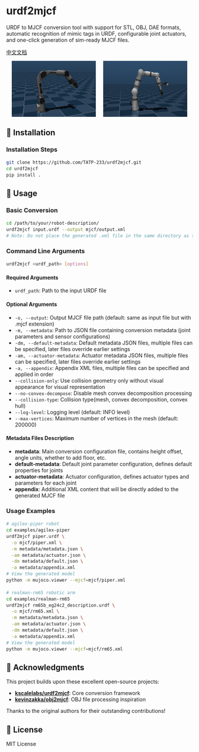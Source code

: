 # urdf2mjcf

URDF to MJCF conversion tool with support for STL, OBJ, DAE formats, automatic recognition of mimic tags in URDF, configurable joint actuators, and one-click generation of sim-ready MJCF files.

[中文文档](./README_zh.md)

<div style="display: flex; justify-content: center; gap: 20px;">
  <img src="./examples/agilex-piper/piper.png" alt="piper" style="width: 45%;" />
  <img src="./examples/realman-rm65/rm65.png" alt="rm65" style="width: 45%;" />
</div>

## 🚀 Installation

### Installation Steps

```bash
git clone https://github.com/TATP-233/urdf2mjcf.git
cd urdf2mjcf
pip install .
```

## 📖 Usage

### Basic Conversion

```bash
cd /path/to/your/robot-description/
urdf2mjcf input.urdf --output mjcf/output.xml
# Note: Do not place the generated .xml file in the same directory as the urdf, you can add mjcf/output.xml as shown above
```

### Command Line Arguments

```bash
urdf2mjcf <urdf_path> [options]
```

#### Required Arguments
- `urdf_path`: Path to the input URDF file

#### Optional Arguments
- `-o, --output`: Output MJCF file path (default: same as input file but with .mjcf extension)
- `-m, --metadata`: Path to JSON file containing conversion metadata (joint parameters and sensor configurations)
- `-dm, --default-metadata`: Default metadata JSON files, multiple files can be specified, later files override earlier settings
- `-am, --actuator-metadata`: Actuator metadata JSON files, multiple files can be specified, later files override earlier settings
- `-a, --appendix`: Appendix XML files, multiple files can be specified and applied in order
- `--collision-only`: Use collision geometry only without visual appearance for visual representation
- `--no-convex-decompose`: Disable mesh convex decomposition processing
- `--collision-type`: Collision type(mesh, convex decomposition, convex hull)
- `--log-level`: Logging level (default: INFO level)
- `--max-vertices`: Maximum number of vertices in the mesh (default: 200000)

#### Metadata Files Description
- **metadata**: Main conversion configuration file, contains height offset, angle units, whether to add floor, etc.
- **default-metadata**: Default joint parameter configuration, defines default properties for joints
- **actuator-metadata**: Actuator configuration, defines actuator types and parameters for each joint
- **appendix**: Additional XML content that will be directly added to the generated MJCF file

### Usage Examples

```bash
# agilex-piper robot
cd examples/agilex-piper
urdf2mjcf piper.urdf \
  -o mjcf/piper.xml \
  -m metadata/metadata.json \
  -am metadata/actuator.json \
  -dm metadata/default.json \
  -a metadata/appendix.xml
# View the generated model
python -m mujoco.viewer --mjcf=mjcf/piper.xml

# realman-rm65 robotic arm
cd examples/realman-rm65
urdf2mjcf rm65b_eg24c2_description.urdf \
  -o mjcf/rm65.xml \
  -m metadata/metadata.json \
  -am metadata/actuator.json \
  -dm metadata/default.json \
  -a metadata/appendix.xml
# View the generated model
python -m mujoco.viewer --mjcf=mjcf/rm65.xml
```

## 🤝 Acknowledgments

This project builds upon these excellent open-source projects:

- **[kscalelabs/urdf2mjcf](https://github.com/kscalelabs/urdf2mjcf)**: Core conversion framework
- **[kevinzakka/obj2mjcf](https://github.com/kevinzakka/obj2mjcf)**: OBJ file processing inspiration

Thanks to the original authors for their outstanding contributions!

## 📄 License

MIT License
